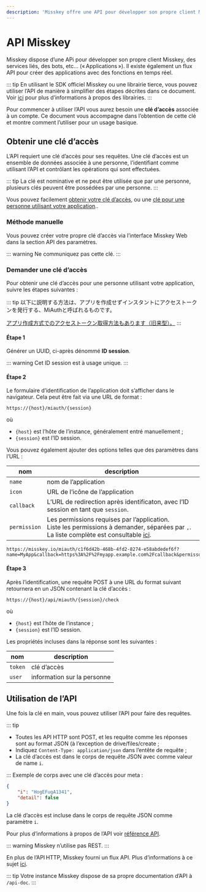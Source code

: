 ```yaml
---
description: 'Misskey offre une API pour développer son propre client Misskey, des services, des bots, etc… (« Applications ».'
---
```


# API Misskey
Misskey dispose d’une APi pour développer son propre client Misskey, des services liés, des bots, etc… (« Applications »).
Il existe également un flux API pour créer des applications avec des fonctions en temps réel.

::: tip
En utilisant le SDK officiel Misskey ou une librairie tierce, vous pouvez utiliser l’API de manière à simplifier des étapes décrites dans ce document.
Voir [ici](TODO) pour plus d’informations à propos des librairies.
:::

Pour commencer à utiliser l’API vous aurez besoin une **clé d’accès** associée à un compte.
Ce document vous accompagne dans l’obtention de cette clé et montre comment l’utiliser pour un usage basique.

## Obtenir une clé d’accès
L’API requiert une clé d’accès pour ses requêtes.
Une clé d’accès est un ensemble de données associée à une personne, l’identifiant comme utilisant l’API et contrôlant les opérations qui sont effectuées.

::: tip
La clé est nominative et ne peut être utilisée que par une personne, plusieurs clés peuvent être possédées par une personne.
:::

Vous pouvez facilement [obtenir votre clé d’accès](#Méthode-manuelle), ou une [clé pour une personne utilisant votre application](#Demander-une-clé-d’accès)..

### Méthode manuelle
Vous pouvez créer votre propre clé d’accès via l’interface Misskey Web dans la section API des paramètres.

::: warning
Ne communiquez pas cette clé.
:::

### Demander une clé d’accès
Pour obtenir une clé d’accès pour une personne utilisant votre application, suivre les étapes suivantes :

::: tip
以下に説明する方法は、アプリを作成せずインスタントにアクセストークンを発行する、MiAuthと呼ばれるものです。

[アプリ作成方式でのアクセストークン取得方法もあります（旧来型）。](./app)
:::

#### Étape 1
Générer un UUID, ci-après dénommé **ID session**.

::: warning
Cet ID session est à usage unique.
:::

#### Étape 2
Le formulaire d’identification de l’application doit s’afficher dans le navigateur. Cela peut être fait via une URL de format :

```:no-line-numbers
https://{host}/miauth/{session}
```

où
- `{host}` est l’hôte de l’instance, généralement entré manuellement ;
- `{session}` est l’ID session.

Vous pouvez également ajouter des options telles que des paramètres dans l’URL :

| nom | description |
| ---- | ---- |
| `name` | nom de l’application |
| `icon` | URL de l’icône de l’application |
| `callback` | L’URL de redirection après identificaton, avec l’ID session en tant que `session`. |
| `permission` | Les permissions requises par l’application. <br>Liste les permissions à demander, séparées par `,`. La liste complète est consultable [ici](TODO). |

```:no-line-numbers
https://misskey.io/miauth/c1f6d42b-468b-4fd2-8274-e58abdedef6f?name=MyApp&callback=https%3A%2F%2Fmyapp.example.com%2Fcallback&permisson=write:notes,write:following,read:drive
```

#### Étape 3
Après l’identification, une requête POST à une URL du format suivant retournera en un JSON contenant la clé d’accès :
```:no-line-numbers
https://{host}/api/miauth/{session}/check
```

où
- `{host}` est l’hôte de l’instance ;
- `{session}` est l’ID session.

Les propriétés incluses dans la réponse sont les suivantes :

| nom | description |
| ---- | ---- |
| `token` | clé d’accès |
| `user` | information sur la personne |

## Utilisation de l’API
Une fois la clé en main, vous pouvez utiliser l’API pour faire des requêtes.

::: tip
- Toutes les API HTTP sont POST, et les requête comme les réponses sont au format JSON (à l’exception de drive/files/create ;
- Indiquez `Content-Type: application/json` dans l’entête de requête ;
- La clé d’accès est dans le corps de requête JSON avec comme valeur de name `i`.

:::
Exemple de corps avec une clé d’accès pour meta :

```json
{
    "i": "HogEFugA1341",
    "detail": false
}
```

La clé d’accès est incluse dans le corps de requête JSON comme paramètre `i`.

Pour plus d’informations à propos de l’API voir [référence API](./endpoints.html).

::: warning
Misskey n’utilise pas REST.
:::

En plus de l’API HTTP, Misskey fourni un flux API. Plus d’informations à ce sujet [ici](.streaming/).

::: tip
Votre instance Misskey dispose de sa propre documentation d’API à `/api-doc`.
:::
